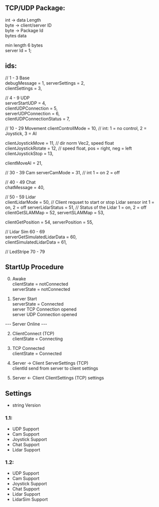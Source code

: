 ## TCP/UDP Package:
int -> data Length   
byte -> client/server ID  
byte -> Package Id  
bytes data

min length 6 bytes   
server Id = 1;

## ids:

// 1 - 3 Base  
debugMessage = 1, 
serverSettings = 2,  
clientSettings = 3,

// 4 - 9 UDP   
serverStartUDP = 4,  
clientUDPConnection = 5,   
serverUDPConnection = 6,   
clientUDPConnectionStatus = 7,

// 10 - 29 Movement
clientControllMode = 10, // int: 1 = no control, 2 = Joystick, 3 = AI   

clientJoystickMove = 11, // dir norm Vec2, speed float   
clientJoystickRotate = 12, // speed float, pos = right, neg = left   
clientJoystickStop = 13, 

clientMoveAI = 21,

// 30 - 39 Cam 
serverCamMode = 31, // int  1 = on 2 = off

// 40 - 49 Chat   
chatMessage = 40,


// 50 - 59 Lidar    
 clientLidarMode = 50,  // Client requset to start or stop Lidar sensor int 1 = on,  2 = off
serverLidarStatus = 51, // Status of the Lidar 1 = on, 2 = off
clientGetSLAMMap = 52,
servertSLAMMap = 53,

clientGetPosition = 54,
serverPosition = 55,

// Lidar Sim 60 - 69  
serverGetSimulatedLidarData = 60,  
clientSimulatedLidarData = 61,  

// LedStripe 70 - 79


## StartUp Procedure
0. Awake  
   clientState = notConnected  
   serverState = notConnected

1. Server Start  
   serverState = Connected  
   server TCP Connection opened  
   server UDP Connection opened

--- Server Online ---

2. ClientConnect (TCP)  
   clientState = Connecting

3. TCP Connected  
   clientState = Connected

4. Server -> Client ServerSettings (TCP)  
   clientId send from server to client
   settings

5.  Server <- Client ClientSettings (TCP)
    settings

## Settings
- string Version

### 1.1:
- UDP Support
- Cam Support
- Joystick Support
- Chat Support
- Lidar Support

### 1.2:
- UDP Support
- Cam Support
- Joystick Support
- Chat Support
- Lidar Support
- LidarSim Support
